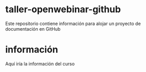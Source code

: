 # taller-openwebinar-github
Este repositorio contiene información para alojar un proyecto de documentación en GitHub

# información
Aquí iría la información del curso
